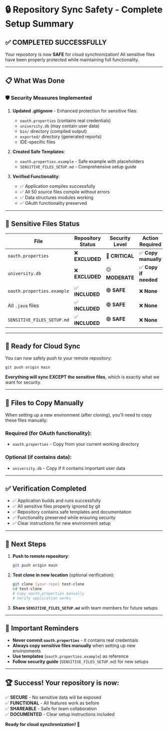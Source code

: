 # 🔒 Repository Sync Safety - Complete Setup Summary

## ✅ **COMPLETED SUCCESSFULLY**

Your repository is now **SAFE** for cloud synchronization! All sensitive files have been properly protected while maintaining full functionality.

---

## 📋 **What Was Done**

### 🛡️ **Security Measures Implemented**

1. **Updated .gitignore** - Enhanced protection for sensitive files:
   - `oauth.properties` (contains real credentials)
   - `university.db` (may contain user data)
   - `bin/` directory (compiled output)
   - `exported/` directory (generated reports)
   - IDE-specific files

2. **Created Safe Templates**:
   - `oauth.properties.example` - Safe example with placeholders
   - `SENSITIVE_FILES_SETUP.md` - Comprehensive setup guide

3. **Verified Functionality**:
   - ✅ Application compiles successfully
   - ✅ All 50 source files compile without errors
   - ✅ Data structures modules working
   - ✅ OAuth functionality preserved

---

## 🔐 **Sensitive Files Status**

| File | Repository Status | Security Level | Action Required |
|------|------------------|----------------|-----------------|
| `oauth.properties` | ❌ **EXCLUDED** | 🔴 **CRITICAL** | ✅ **Copy manually** |
| `university.db` | ❌ **EXCLUDED** | 🟡 **MODERATE** | ✅ **Copy if needed** |
| `oauth.properties.example` | ✅ **INCLUDED** | 🟢 **SAFE** | ❌ **None** |
| All `.java` files | ✅ **INCLUDED** | 🟢 **SAFE** | ❌ **None** |
| `SENSITIVE_FILES_SETUP.md` | ✅ **INCLUDED** | 🟢 **SAFE** | ❌ **None** |

---

## 🚀 **Ready for Cloud Sync**

You can now safely push to your remote repository:

```bash
git push origin main
```

**Everything will sync EXCEPT the sensitive files**, which is exactly what we want for security.

---

## 📁 **Files to Copy Manually**

When setting up a new environment (after cloning), you'll need to copy these files manually:

### **Required (for OAuth functionality)**:
- `oauth.properties` - Copy from your current working directory

### **Optional (if contains data)**:
- `university.db` - Copy if it contains important user data

---

## ✅ **Verification Completed**

- ✅ Application builds and runs successfully
- ✅ All sensitive files properly ignored by git
- ✅ Repository contains safe templates and documentation  
- ✅ Functionality preserved while ensuring security
- ✅ Clear instructions for new environment setup

---

## 🎯 **Next Steps**

1. **Push to remote repository**:
   ```bash
   git push origin main
   ```

2. **Test clone in new location** (optional verification):
   ```bash
   git clone [your-repo] test-clone
   cd test-clone
   # Copy oauth.properties manually
   # Verify application works
   ```

3. **Share `SENSITIVE_FILES_SETUP.md`** with team members for future setups

---

## 🚨 **Important Reminders**

- **Never commit `oauth.properties`** - it contains real credentials
- **Always copy sensitive files manually** when setting up new environments
- **Use templates** (`oauth.properties.example`) as reference
- **Follow security guide** (`SENSITIVE_FILES_SETUP.md`) for new setups

---

## 🏆 **Success! Your repository is now:**

✅ **SECURE** - No sensitive data will be exposed  
✅ **FUNCTIONAL** - All features work as before  
✅ **SHAREABLE** - Safe for team collaboration  
✅ **DOCUMENTED** - Clear setup instructions included  

**Ready for cloud synchronization! 🚀**
